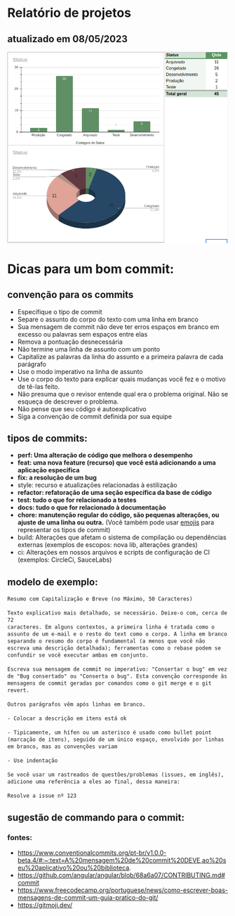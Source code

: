# Relatório de projetos

## atualizado em 08/05/2023
<a href="https://docs.google.com/spreadsheets/d/e/2PACX-1vQzWIXr6naVTXDIxoWYSsprs8w9ymNUVWulqrH_1VgjXad0DZcvVbe5stCbSTx2pSp4WlayAbWewn8p/pubhtml?gid=2033168620&amp;single=true&amp;widget=true&amp;headers=false">
<p align="center">
  <img src="img/08-05-2023.png" title="supervisão" alt="Supervisao Contabilidade e Consultoria">  
</p>
</a>

# Dicas para um bom commit:

## convenção para os commits
 * Especifique o tipo de commit
 * Separe o assunto do corpo do texto com uma linha em branco
 * Sua mensagem de commit não deve ter erros espaços em branco em excesso ou palavras sem espaços entre elas
 * Remova a pontuação desnecessária
 * Não termine uma linha de assunto com um ponto
 * Capitalize as palavras da linha do assunto e a primeira palavra de cada parágrafo
 * Use o modo imperativo na linha de assunto
 * Use o corpo do texto para explicar quais mudanças você fez e o motivo de tê-las feito.
 * Não presuma que o revisor entende qual era o problema original. Não se esqueça de descrever o problema.
 * Não pense que seu código é autoexplicativo
 * Siga a convenção de commit definida por sua equipe

## tipos de commits:
 - **perf: Uma alteração de código que melhora o desempenho**
 - **feat: uma nova feature (recurso) que você está adicionando a uma aplicação específica**
 - **fix: a resolução de um bug**
 - style: recurso e atualizações relacionadas à estilização
 - **refactor: refatoração de uma seção específica da base de código**
 - **test: tudo o que for relacionado a testes**
 - **docs: tudo o que for relacionado à documentação**
 - **chore: manutenção regular do código, são pequenas alterações, ou ajuste de uma linha ou outra.** (Você também pode usar [emojis](https://gitmoji.dev/) para representar os tipos de commit)
 - build: Alterações que afetam o sistema de compilação ou dependências externas (exemplos de escopos: nova lib, alterações grandes)
 - ci: Alterações em nossos arquivos e scripts de configuração de CI (exemplos: CircleCi, SauceLabs)

## modelo de exemplo:
    Resumo com Capitalização e Breve (no Máximo, 50 Caracteres)

    Texto explicativo mais detalhado, se necessário. Deixe-o com, cerca de 72
    caracteres. Em alguns contextos, a primeira linha é tratada como o assunto de um e-mail e o resto do text como o corpo. A linha em branco separando o resumo do corpo é fundamental (a menos que você não escreva uma descrição detalhada); ferramentas como o rebase podem se confundir se você executar ambas em conjunto.

    Escreva sua mensagem de commit no imperativo: "Consertar o bug" em vez de "Bug consertado" ou "Conserta o bug". Esta convenção corresponde às mensagens de commit geradas por comandos como o git merge e o git revert.

    Outros parágrafos vêm após linhas em branco.

    - Colocar a descrição em itens está ok

    - Tipicamente, um hífen ou um asterisco é usado como bullet point (marcação de itens), seguido de um único espaço, envolvido por linhas em branco, mas as convenções variam

    - Use indentação

    Se você usar um rastreados de questões/problemas (issues, em inglês), adicione uma referência a eles ao final, dessa maneira:

    Resolve a issue nº 123

## sugestão de commando para o commit:
    


### fontes:
- https://www.conventionalcommits.org/pt-br/v1.0.0-beta.4/#:~:text=A%20mensagem%20de%20commit%20DEVE,ao%20seu%20aplicativo%20ou%20biblioteca.
- https://github.com/angular/angular/blob/68a6a07/CONTRIBUTING.md#commit
- https://www.freecodecamp.org/portuguese/news/como-escrever-boas-mensagens-de-commit-um-guia-pratico-do-git/
- https://gitmoji.dev/
